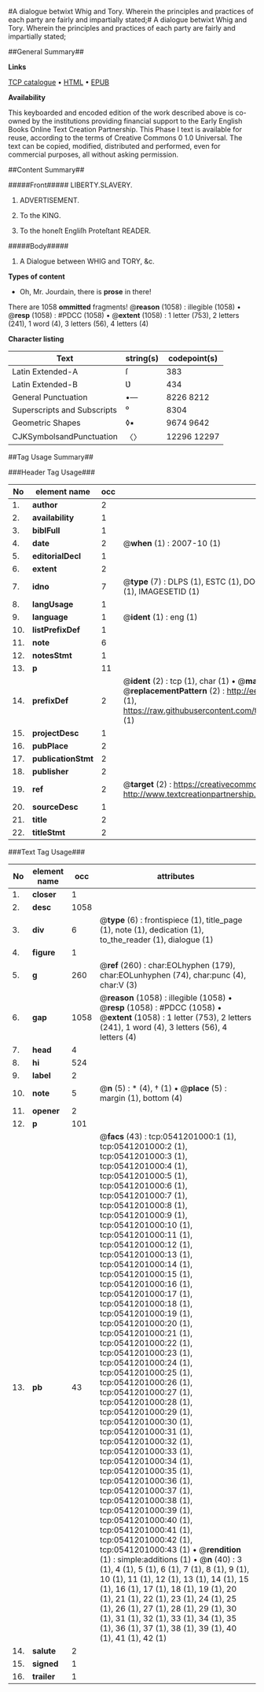 #A dialogue betwixt Whig and Tory. Wherein the principles and practices of each party are fairly and impartially stated;#
A dialogue betwixt Whig and Tory. Wherein the principles and practices of each party are fairly and impartially stated;

##General Summary##

**Links**

[TCP catalogue](http://www.ota.ox.ac.uk/tcp/)  • 
[HTML](http://tei.it.ox.ac.uk/tcp/Texts-HTML/free/004/004834067.html)  • 
[EPUB](http://tei.it.ox.ac.uk/tcp/Texts-EPUB/free/004/004834067.epub)

**Availability**

This keyboarded and encoded edition of the
	       work described above is co-owned by the institutions
	       providing financial support to the Early English Books
	       Online Text Creation Partnership. This Phase I text is
	       available for reuse, according to the terms of Creative
	       Commons 0 1.0 Universal. The text can be copied,
	       modified, distributed and performed, even for
	       commercial purposes, all without asking permission.


##Content Summary##

#####Front#####
LIBERTY.SLAVERY.
1. ADVERTISEMENT.

1. To the KING.

1. To the honeſt Engliſh Proteſtant READER.

#####Body#####

1. A Dialogue between WHIG and TORY, &c.

**Types of content**

  * Oh, Mr. Jourdain, there is **prose** in there!

There are 1058 **ommitted** fragments! 
 @__reason__ (1058) : illegible (1058)  •  @__resp__ (1058) : #PDCC (1058)  •  @__extent__ (1058) : 1 letter (753), 2 letters (241), 1 word (4), 3 letters (56), 4 letters (4)

**Character listing**


|Text|string(s)|codepoint(s)|
|---|---|---|
|Latin Extended-A|ſ|383|
|Latin Extended-B|Ʋ|434|
|General Punctuation|•—|8226 8212|
|Superscripts             and Subscripts|⁰|8304|
|Geometric Shapes|◊▪|9674 9642|
|CJKSymbolsandPunctuation|〈〉|12296 12297|

##Tag Usage Summary##

###Header Tag Usage###

|No|element name|occ|attributes|
|---|---|---|---|
|1.|__author__|2||
|2.|__availability__|1||
|3.|__biblFull__|1||
|4.|__date__|2| @__when__ (1) : 2007-10 (1)|
|5.|__editorialDecl__|1||
|6.|__extent__|2||
|7.|__idno__|7| @__type__ (7) : DLPS (1), ESTC (1), DOCNO (1), TCP (1), GALEDOCNO (1), CONTENTSET (1), IMAGESETID (1)|
|8.|__langUsage__|1||
|9.|__language__|1| @__ident__ (1) : eng (1)|
|10.|__listPrefixDef__|1||
|11.|__note__|6||
|12.|__notesStmt__|1||
|13.|__p__|11||
|14.|__prefixDef__|2| @__ident__ (2) : tcp (1), char (1)  •  @__matchPattern__ (2) : ([0-9\-]+):([0-9IVX]+) (1), (.+) (1)  •  @__replacementPattern__ (2) : http://eebo.chadwyck.com/downloadtiff?vid=$1&page=$2 (1), https://raw.githubusercontent.com/textcreationpartnership/Texts/master/tcpchars.xml#$1 (1)|
|15.|__projectDesc__|1||
|16.|__pubPlace__|2||
|17.|__publicationStmt__|2||
|18.|__publisher__|2||
|19.|__ref__|2| @__target__ (2) : https://creativecommons.org/publicdomain/zero/1.0/ (1), http://www.textcreationpartnership.org/docs/. (1)|
|20.|__sourceDesc__|1||
|21.|__title__|2||
|22.|__titleStmt__|2||


###Text Tag Usage###

|No|element name|occ|attributes|
|---|---|---|---|
|1.|__closer__|1||
|2.|__desc__|1058||
|3.|__div__|6| @__type__ (6) : frontispiece (1), title_page (1), note (1), dedication (1), to_the_reader (1), dialogue (1)|
|4.|__figure__|1||
|5.|__g__|260| @__ref__ (260) : char:EOLhyphen (179), char:EOLunhyphen (74), char:punc (4), char:V (3)|
|6.|__gap__|1058| @__reason__ (1058) : illegible (1058)  •  @__resp__ (1058) : #PDCC (1058)  •  @__extent__ (1058) : 1 letter (753), 2 letters (241), 1 word (4), 3 letters (56), 4 letters (4)|
|7.|__head__|4||
|8.|__hi__|524||
|9.|__label__|2||
|10.|__note__|5| @__n__ (5) : * (4), † (1)  •  @__place__ (5) : margin (1), bottom (4)|
|11.|__opener__|2||
|12.|__p__|101||
|13.|__pb__|43| @__facs__ (43) : tcp:0541201000:1 (1), tcp:0541201000:2 (1), tcp:0541201000:3 (1), tcp:0541201000:4 (1), tcp:0541201000:5 (1), tcp:0541201000:6 (1), tcp:0541201000:7 (1), tcp:0541201000:8 (1), tcp:0541201000:9 (1), tcp:0541201000:10 (1), tcp:0541201000:11 (1), tcp:0541201000:12 (1), tcp:0541201000:13 (1), tcp:0541201000:14 (1), tcp:0541201000:15 (1), tcp:0541201000:16 (1), tcp:0541201000:17 (1), tcp:0541201000:18 (1), tcp:0541201000:19 (1), tcp:0541201000:20 (1), tcp:0541201000:21 (1), tcp:0541201000:22 (1), tcp:0541201000:23 (1), tcp:0541201000:24 (1), tcp:0541201000:25 (1), tcp:0541201000:26 (1), tcp:0541201000:27 (1), tcp:0541201000:28 (1), tcp:0541201000:29 (1), tcp:0541201000:30 (1), tcp:0541201000:31 (1), tcp:0541201000:32 (1), tcp:0541201000:33 (1), tcp:0541201000:34 (1), tcp:0541201000:35 (1), tcp:0541201000:36 (1), tcp:0541201000:37 (1), tcp:0541201000:38 (1), tcp:0541201000:39 (1), tcp:0541201000:40 (1), tcp:0541201000:41 (1), tcp:0541201000:42 (1), tcp:0541201000:43 (1)  •  @__rendition__ (1) : simple:additions (1)  •  @__n__ (40) : 3 (1), 4 (1), 5 (1), 6 (1), 7 (1), 8 (1), 9 (1), 10 (1), 11 (1), 12 (1), 13 (1), 14 (1), 15 (1), 16 (1), 17 (1), 18 (1), 19 (1), 20 (1), 21 (1), 22 (1), 23 (1), 24 (1), 25 (1), 26 (1), 27 (1), 28 (1), 29 (1), 30 (1), 31 (1), 32 (1), 33 (1), 34 (1), 35 (1), 36 (1), 37 (1), 38 (1), 39 (1), 40 (1), 41 (1), 42 (1)|
|14.|__salute__|2||
|15.|__signed__|1||
|16.|__trailer__|1||
